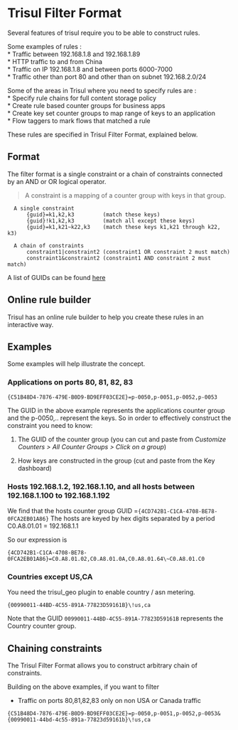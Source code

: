 # Trisul Filter Format

Several features of trisul require you to be able to construct rules.

Some examples of rules :  
\* Traffic between 192.168.1.8 and 192.168.1.89  
\* HTTP traffic to and from China  
\* Traffic on IP 192.168.1.8 and between ports 6000-7000  
\* Traffic other than port 80 and other than on subnet 192.168.2.0/24

Some of the areas in Trisul where you need to specify rules are :  
\* Specify rule chains for full content storage policy  
\* Create rule based counter groups for business apps  
\* Create key set counter groups to map range of keys to an
application  
\* Flow taggers to mark flows that matched a rule

These rules are specified in Trisul Filter Format, explained below.

## Format

The filter format is a single constraint or a chain of constraints
connected by an AND or OR logical operator.

> A constraint is a mapping of a counter group with keys in that group.

```
  A single constraint
      {guid}=k1,k2,k3         (match these keys)
      {guid}!k1,k2,k3         (match all except these keys)
      {guid}=k1,k21~k22,k3    (match these keys k1,k21 through k22, k3)

  A chain of constraints 
      constraint1|constraint2 (constraint1 OR constraint 2 must match)
      constraint1&constraint2 (constraint1 AND constraint 2 must match)
```

A list of GUIDs can be found [here](/docs/ref/guid.html)

## Online rule builder

Trisul has an online rule builder to
help you create these rules in an interactive way.

## Examples

Some examples will help illustrate the concept.

### Applications on ports 80, 81, 82, 83

```
{C51B48D4-7876-479E-B0D9-BD9EFF03CE2E}=p-0050,p-0051,p-0052,p-0053  
```

The GUID in the above example represents the applications counter group
and the p-0050,.. represent the keys. So in order to effectively
construct the constraint you need to know:  

1. The GUID of the counter group (you can cut and paste from *Customize Counters > All Counter Groups > Click on a group*)

2. How keys are constructed in the group (cut and paste from the Key
   dashboard)

### Hosts 192.168.1.2, 192.168.1.10, and all hosts between 192.168.1.100 to 192.168.1.192

We find that the hosts counter group GUID =`{4CD742B1-C1CA-4708-BE78-0FCA2EB01A86}`
The hosts are keyed by hex digits separated by a period C0.A8.01.01 =
192.168.1.1

So our expression is  

```
{4CD742B1-C1CA-4708-BE78-0FCA2EB01A86}=C0.A8.01.02,C0.A8.01.0A,C0.A8.01.64\~C0.A8.01.C0  
```

### Countries except US,CA

You need the trisul\_geo plugin to enable country / asn metering.

```
{00990011-44BD-4C55-891A-77823D59161B}\!us,ca  
```

Note that the GUID `00990011-44BD-4C55-891A-77823D59161B` represents the Country counter group.

## Chaining constraints

The Trisul Filter Format allows you to construct arbitrary chain of
constraints.

Building on the above examples, if you want to filter

- Traffic on ports 80,81,82,83 only on non USA or Canada traffic

```
{C51B48D4-7876-479E-B0D9-BD9EFF03CE2E}=p-0050,p-0051,p-0052,p-0053&{00990011-44bd-4c55-891a-77823d59161b}\!us,ca  
```